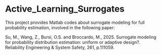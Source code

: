 # Active_Learning_Surrogates
This project provides Matlab codes about surrogate modeling for full probability estimation, involved in the following paper: 

Su, M., Wang, Z., Bursi, O.S. and Broccardo, M., 2025. Surrogate modeling for probability distribution estimation: uniform or adaptive design?. Reliability Engineering &amp; System Safety, 261, p.111059.
